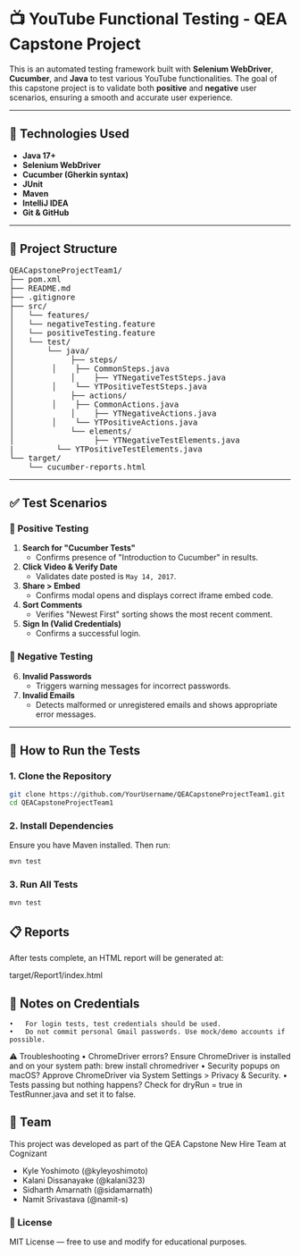 # 📺 YouTube Functional Testing - QEA Capstone Project

This is an automated testing framework built with **Selenium WebDriver**, **Cucumber**, and **Java** to test various YouTube functionalities. The goal of this capstone project is to validate both **positive** and **negative** user scenarios, ensuring a smooth and accurate user experience.

---

## 🚀 Technologies Used

- **Java 17+**
- **Selenium WebDriver**
- **Cucumber (Gherkin syntax)**
- **JUnit**
- **Maven**
- **IntelliJ IDEA**
- **Git & GitHub**

---

## 📁 Project Structure

<pre>
QEACapstoneProjectTeam1/
├── pom.xml
├── README.md
├── .gitignore
├── src/
│   └── features/
│	└── negativeTesting.feature
│	└── positiveTesting.feature
│   └── test/
│       └── java/
│            ├── steps/
│	     │	  ├── CommonSteps.java
│            │    ├── YTNegativeTestSteps.java
│	     │	  └── YTPositiveTestSteps.java
│            ├── actions/
│	     │ 	  ├── CommonActions.java
│            │    ├── YTNegativeActions.java
│	     │ 	  └── YTPositiveActions.java
│            └── elements/
│                 ├── YTNegativeTestElements.java
|		  └── YTPositiveTestElements.java
└── target/
    └── cucumber-reports.html
</pre>

---

## ✅ Test Scenarios

### 🔹 Positive Testing

1. **Search for "Cucumber Tests"**
   - Confirms presence of "Introduction to Cucumber" in results.
2. **Click Video & Verify Date**
   - Validates date posted is `May 14, 2017`.
3. **Share > Embed**
   - Confirms modal opens and displays correct iframe embed code.
4. **Sort Comments**
   - Verifies "Newest First" sorting shows the most recent comment.
5. **Sign In (Valid Credentials)**
   - Confirms a successful login.

### 🔸 Negative Testing

6. **Invalid Passwords**
   - Triggers warning messages for incorrect passwords.
7. **Invalid Emails**
   - Detects malformed or unregistered emails and shows appropriate error messages.

---

## 🧪 How to Run the Tests

### 1. Clone the Repository

```bash
git clone https://github.com/YourUsername/QEACapstoneProjectTeam1.git
cd QEACapstoneProjectTeam1
```

### 2. Install Dependencies

Ensure you have Maven installed. Then run:

```bash
mvn test
```

### 3. Run All Tests

```bash
mvn test
```

## 📋 Reports

After tests complete, an HTML report will be generated at:

target/Report1/index.html

## 🔐 Notes on Credentials
	•	For login tests, test credentials should be used.
	•	Do not commit personal Gmail passwords. Use mock/demo accounts if possible.

⚠️ Troubleshooting
	•	ChromeDriver errors?
Ensure ChromeDriver is installed and on your system path: brew install chromedriver
	•	Security popups on macOS?
Approve ChromeDriver via System Settings > Privacy & Security.
	•	Tests passing but nothing happens?
Check for dryRun = true in TestRunner.java and set it to false.


## 👥 Team

This project was developed as part of the QEA Capstone New Hire Team at Cognizant
- Kyle Yoshimoto (@kyleyoshimoto)
- Kalani Dissanayake (@kalani323)
- Sidharth Amarnath (@sidamarnath)
- Namit Srivastava (@namit-s)

### 📄 License

MIT License — free to use and modify for educational purposes.

